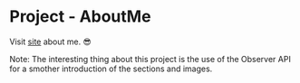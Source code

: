 # Project - AboutMe

Visit [site](https://earthshak3r.github.io/aboutme/) about me. 😎

Note: The interesting thing about this project is the use of the Observer API for a smother introduction of the sections and images.

